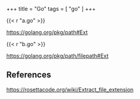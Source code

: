 +++
title = "Go"
tags = [ "go" ]
+++

{{< r "a.go" >}}

<https://golang.org/pkg/path#Ext>

{{< r "b.go" >}}

<https://golang.org/pkg/path/filepath#Ext>

## References

<https://rosettacode.org/wiki/Extract_file_extension>
